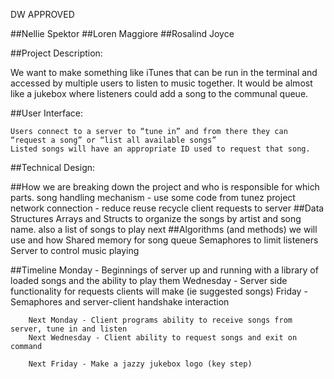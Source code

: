 DW APPROVED

##Nellie Spektor
##Loren Maggiore
##Rosalind Joyce

##Project Description:

We want to make something like iTunes that can be run in the terminal and accessed by multiple users to listen to music together. It would be almost like a jukebox where listeners could add a song to the communal queue. 

##User Interface:

	Users connect to a server to “tune in” and from there they can “request a song” or “list all available songs”
	Listed songs will have an appropriate ID used to request that song. 

##Technical Design: 

##How we are breaking down the project and who is responsible for which parts.
	song handling mechanism - use some code from tunez project
	network connection - reduce reuse recycle
	client requests to server
##Data Structures
		Arrays and Structs to organize the songs by artist and song name.
			also a list of songs to play next
##Algorithms (and methods) we will use and how
	Shared memory for song queue
	Semaphores to limit listeners
	Server to control music playing

##Timeline 
		Monday - Beginnings of server up and running with a library of loaded songs and the ability to play them
		Wednesday - Server side functionality for requests clients will make (ie suggested songs)
		Friday - Semaphores and server-client handshake interaction

		Next Monday - Client programs ability to receive songs from server, tune in and listen
		Next Wednesday - Client ability to request songs and exit on command

		Next Friday - Make a jazzy jukebox logo (key step)


